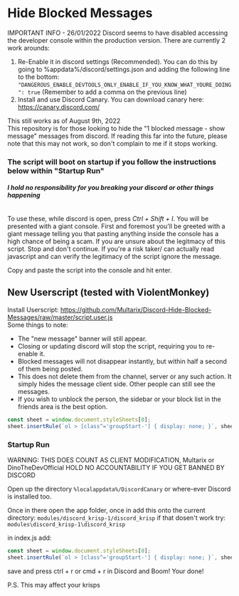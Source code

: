# Hide Blocked Messages

IMPORTANT INFO - 26/01/2022
Discord seems to have disabled accessing the developer console within the production version.
There are currently 2 work arounds:

1. Re-Enable it in discord settings (Recommended). You can do this by going to %appdata%/discord/settings.json and adding the following line to the bottom:
`"DANGEROUS_ENABLE_DEVTOOLS_ONLY_ENABLE_IF_YOU_KNOW_WHAT_YOURE_DOING": true` (Remember to add a comma on the previous line)
2. Install and use Discord Canary. You can download canary here: https://canary.discord.com/

This still works as of August 9th, 2022<br>
This repository is for those looking to hide the "1 blocked message - show message" messages from discord. If reading this far into the future, please note that this may not work, so don't complain to me if it stops working.<br>

###  **The script will boot on startup if you follow the instructions below within "Startup Run"**
#### _**I hold no responsibility for you breaking your discord or other things happening**_

<br>
To use these, while discord is open, press <i>Ctrl + Shift + I</i>. You will be presented with a giant console.
First and foremost you'll be greeted with a giant message telling you that pasting anything inside the console has a high chance of being a scam.
If you are unsure about the legitmacy of this script. Stop and don't continue. If you're a risk taker/ can actually read javascript and can verify the legitimacy of the script ignore the message.

Copy and paste the script into the console and hit enter.<br>
## New Userscript (tested with ViolentMonkey)
Install Userscript: https://github.com/Multarix/Discord-Hide-Blocked-Messages/raw/master/script.user.js<br>
Some things to note:
- The "new message" banner will still appear.
- Closing or updating discord will stop the script, requiring you to re-enable it.
- Blocked messages will not disappear instantly, but within half a second of them being posted.
- This does not delete them from the channel, server or any such action. It simply hides the message client side. Other people can still see the messages.
- If you wish to unblock the person, the sidebar or your block list in the friends area is the best option.

```js
const sheet = window.document.styleSheets[0];
sheet.insertRule(`ol > [class^='groupStart-'] { display: none; }`, sheet.cssRules.length);
```


### Startup Run

WARNING: THIS DOES COUNT AS CLIENT MODIFICATION, Multarix or DinoTheDevOfficial HOLD NO ACCOUNTABILITY IF YOU GET BANNED BY DISCORD

Open up the directory `%localappdata%/DiscordCanary` or where-ever Discord is installed too.

Once in there open the app folder, once in add this onto the current directory: `modules/discord_krisp-1/discord_krisp` if that dosen't work try: `modules\discord_krisp-1\discord_krisp`

in index.js add:
```js
const sheet = window.document.styleSheets[0];
sheet.insertRule(`ol > [class^='groupStart-'] { display: none; }`, sheet.cssRules.length);
```

save and press ctrl + r or cmd + r in Discord and Boom! Your done! 

P.S. This may affect your krisps 
